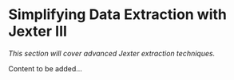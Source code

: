 # Simplifying Data Extraction with Jexter III

*This section will cover advanced Jexter extraction techniques.*

Content to be added...